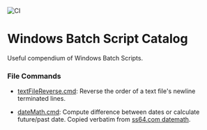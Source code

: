 ![CI](https://github.com/WhisperingChaos/WindowsBatchScripts/workflows/CI/badge.svg)

# Windows Batch Script Catalog
Useful compendium of Windows Batch Scripts.

### File Commands
 - [textFileReverse.cmd](./file/reverse/component): Reverse the order of a text file's newline terminated lines.

 - [dateMath.cmd](./date/Math/component): Compute difference between dates or calculate future/past date.  Copied verbatim from [ss64.com datemath](https://ss64.com/nt/datemath.txt).
